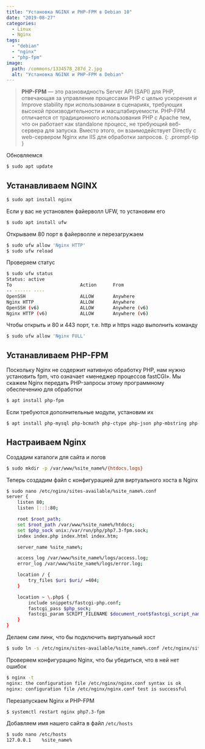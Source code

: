 ```yaml
---
title: "Установка NGINX и PHP-FPM в Debian 10"
date: "2019-08-27"
categories: 
  - Linux
  - Nginx
tags: 
  - "debian"
  - "nginx"
  - "php-fpm"
image:
  path: /commons/1334578_287d_2.jpg
  alt: "Установка NGINX и PHP-FPM в Debian"
---
```


> **PHP-FPM** — это разновидность Server API (SAPI) для PHP, отвечающая за управление процессами PHP с целью ускорения и Improve stability при использовании в сценариях, требующих высокой производительности и масштабируемости.
> PHP-FPM отличается от традиционного использования PHP с Apache тем, что он работает как standalone процесс, не требующий веб-сервера для запуска. Вместо этого, он взаимодействует Directly с web-сервером Nginx или IIS для обработки запросов.
{: .prompt-tip }

Обновляемся

```sh
$ sudo apt update
```

## Устанавливаем NGINX

```sh
$ sudo apt install nginx
```

Если у вас не установлен файерволл UFW, то установим его

```sh
$ sudo apt install ufw
```

Открываем 80 порт в файерволле и перезагружаем

```sh
$ sudo ufw allow 'Nginx HTTP'
$ sudo ufw reload
```

Проверяем статус

```sh
$ sudo ufw status
Status: active
To                         Action      From
-- ------ ----
OpenSSH                    ALLOW       Anywhere
Nginx HTTP                 ALLOW       Anywhere
OpenSSH (v6)               ALLOW       Anywhere (v6)
Nginx HTTP (v6)            ALLOW       Anywhere (v6)
```

Чтобы открыть и 80 и 443 порт, т.е. http и https надо выполнить команду

```sh
$ sudo ufw allow 'Nginx FULL'
```

## Устанавливаем PHP-FPM

Поскольку Nginx не содержит нативную обработку PHP, нам нужно установить fpm, что означает «менеджер процессов fastCGI». Мы скажем Nginx передать PHP-запросы этому программному обеспечению для обработки

```sh
$ apt install php-fpm
```

Если требуются дополнительные модули, установим их

```sh
$ apt install php-mysql php-bcmath php-ctype php-json php-mbstring php-pdo php-tokenizer php-xml php-curl
```

## Настраиваем Nginx

Создадим каталоги для сайта и логов

```sh
$ sudo mkdir -p /var/www/%site_name%/{htdocs,logs}
```

Теперь создадим файл с конфигурацией для виртуального хоста в Nginx

```sh
$ sudo nano /etc/nginx/sites-available/%site_name%.conf
server {
    listen 80;
    listen [::]:80;

    root $root_path;
    set $root_path /var/www/%site_name%/htdocs;
    set $php_sock unix:/var/run/php/php7.3-fpm.sock;
    index index.php index.html index.htm;

    server_name %site_name%;

    access_log /var/www/%site_name%/logs/access.log;
    error_log /var/www/%site_name%/logs/error.log;

    location / {
        try_files $uri $uri/ =404;
    }

    location ~ \.php$ {
        include snippets/fastcgi-php.conf;
        fastcgi_pass $php_sock;
        fastcgi_param SCRIPT_FILENAME $document_root$fastcgi_script_name;
    }
}
```

Делаем сим линк, что бы подключить виртуальный хост

```sh
$ sudo ln -s /etc/nginx/sites-available/%site_name%.conf /etc/nginx/sites-enabled/
```

Проверяем конфигурацию Nginx, что бы убедиться, что в ней нет ошибок

```sh
$ nginx -t
nginx: the configuration file /etc/nginx/nginx.conf syntax is ok
nginx: configuration file /etc/nginx/nginx.conf test is successful
```

Перезапускаем Nginx и PHP-FPM

```sh
$ systemctl restart nginx php7.3-fpm
```

Добавляем имя нашего сайта в файл `/etc/hosts`

```sh
$ sudo nano /etc/hosts
127.0.0.1    %site_name%
```
